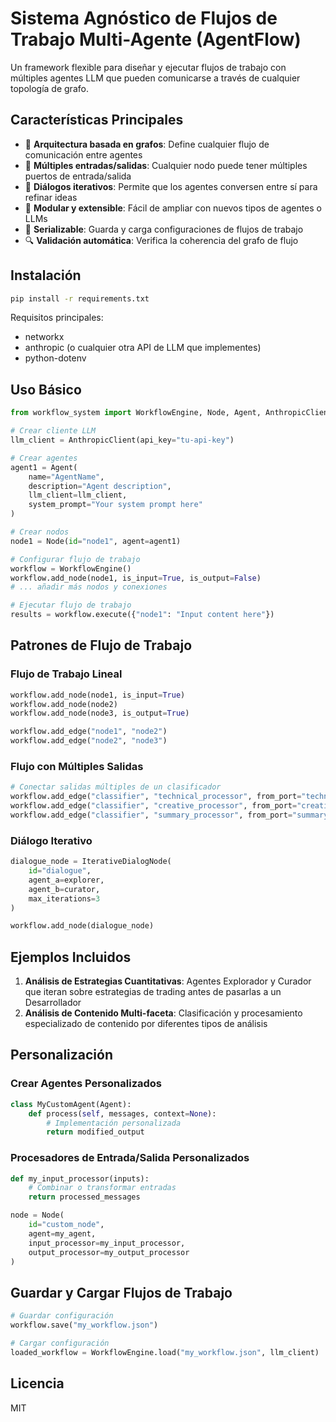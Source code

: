 # Sistema Agnóstico de Flujos de Trabajo Multi-Agente (AgentFlow)

Un framework flexible para diseñar y ejecutar flujos de trabajo con múltiples agentes LLM que pueden comunicarse a través de cualquier topología de grafo.

## Características Principales

- 🔄 **Arquitectura basada en grafos**: Define cualquier flujo de comunicación entre agentes
- 🔀 **Múltiples entradas/salidas**: Cualquier nodo puede tener múltiples puertos de entrada/salida
- 🔄 **Diálogos iterativos**: Permite que los agentes conversen entre sí para refinar ideas
- 🧩 **Modular y extensible**: Fácil de ampliar con nuevos tipos de agentes o LLMs
- 💾 **Serializable**: Guarda y carga configuraciones de flujos de trabajo
- 🔍 **Validación automática**: Verifica la coherencia del grafo de flujo

## Instalación

```bash
pip install -r requirements.txt
```

Requisitos principales:
- networkx
- anthropic (o cualquier otra API de LLM que implementes)
- python-dotenv

## Uso Básico

```python
from workflow_system import WorkflowEngine, Node, Agent, AnthropicClient

# Crear cliente LLM
llm_client = AnthropicClient(api_key="tu-api-key")

# Crear agentes
agent1 = Agent(
    name="AgentName",
    description="Agent description",
    llm_client=llm_client,
    system_prompt="Your system prompt here"
)

# Crear nodos
node1 = Node(id="node1", agent=agent1)

# Configurar flujo de trabajo
workflow = WorkflowEngine()
workflow.add_node(node1, is_input=True, is_output=False)
# ... añadir más nodos y conexiones

# Ejecutar flujo de trabajo
results = workflow.execute({"node1": "Input content here"})
```

## Patrones de Flujo de Trabajo

### Flujo de Trabajo Lineal

```python
workflow.add_node(node1, is_input=True)
workflow.add_node(node2)
workflow.add_node(node3, is_output=True)

workflow.add_edge("node1", "node2")
workflow.add_edge("node2", "node3")
```

### Flujo con Múltiples Salidas

```python
# Conectar salidas múltiples de un clasificador
workflow.add_edge("classifier", "technical_processor", from_port="technical")
workflow.add_edge("classifier", "creative_processor", from_port="creative")
workflow.add_edge("classifier", "summary_processor", from_port="summary")
```

### Diálogo Iterativo

```python
dialogue_node = IterativeDialogNode(
    id="dialogue",
    agent_a=explorer,
    agent_b=curator,
    max_iterations=3
)

workflow.add_node(dialogue_node)
```

## Ejemplos Incluidos

1. **Análisis de Estrategias Cuantitativas**: Agentes Explorador y Curador que iteran sobre estrategias de trading antes de pasarlas a un Desarrollador
2. **Análisis de Contenido Multi-faceta**: Clasificación y procesamiento especializado de contenido por diferentes tipos de análisis

## Personalización

### Crear Agentes Personalizados

```python
class MyCustomAgent(Agent):
    def process(self, messages, context=None):
        # Implementación personalizada
        return modified_output
```

### Procesadores de Entrada/Salida Personalizados

```python
def my_input_processor(inputs):
    # Combinar o transformar entradas
    return processed_messages

node = Node(
    id="custom_node",
    agent=my_agent,
    input_processor=my_input_processor,
    output_processor=my_output_processor
)
```

## Guardar y Cargar Flujos de Trabajo

```python
# Guardar configuración
workflow.save("my_workflow.json")

# Cargar configuración
loaded_workflow = WorkflowEngine.load("my_workflow.json", llm_client)
```

## Licencia

MIT
